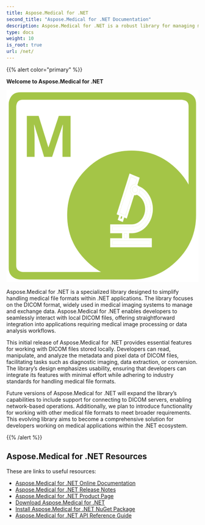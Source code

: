 ```yaml
---
title: Aspose.Medical for .NET
second_title: "Aspose.Medical for .NET Documentation"
description: Aspose.Medical for .NET is a robust library for managing medical file formats, with a focus on DICOM. It allows developers to efficiently handle DICOM files, including reading, editing, and analyzing metadata.
type: docs
weight: 10
is_root: true
url: /net/
---
```


{{% alert color="primary" %}}

**Welcome to Aspose.Medical for .NET**

![Aspose.Medical for .NET Product Logo](aspose_medical-for-net.svg)

Aspose.Medical for .NET is a specialized library designed to simplify handling medical file formats within .NET applications. The library focuses on the DICOM format, widely used in medical imaging systems to manage and exchange data. Aspose.Medical for .NET enables developers to seamlessly interact with local DICOM files, offering straightforward integration into applications requiring medical image processing or data analysis workflows.

This initial release of Aspose.Medical for .NET provides essential features for working with DICOM files stored locally. Developers can read, manipulate, and analyze the metadata and pixel data of DICOM files, facilitating tasks such as diagnostic imaging, data extraction, or conversion. The library’s design emphasizes usability, ensuring that developers can integrate its features with minimal effort while adhering to industry standards for handling medical file formats.

Future versions of Aspose.Medical for .NET will expand the library’s capabilities to include support for connecting to DICOM servers, enabling network-based operations. Additionally, we plan to introduce functionality for working with other medical file formats to meet broader requirements. This evolving library aims to become a comprehensive solution for developers working on medical applications within the .NET ecosystem.

{{% /alert %}}

## Aspose.Medical for .NET Resources

These are links to useful resources:

- [Aspose.Medical for .NET Online Documentation](/medical/net/) 
- [Aspose.Medical for .NET Release Notes](https://releases.aspose.com/medical/net/release-notes/)
- [Aspose.Medical for .NET Product Page](https://products.aspose.com/medical/net/)
- [Download Aspose.Medical for .NET](https://releases.aspose.com/medical/net/)
- [Install Aspose.Medical for .NET NuGet Package](https://www.nuget.org/packages/Aspose.Medical.NET/)
- [Aspose.Medical for .NET API Reference Guide](https://reference.aspose.com/medical/net)
